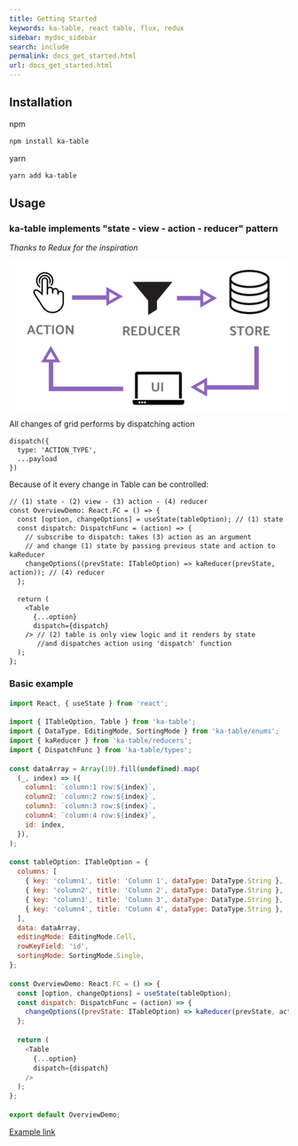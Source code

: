 ```yaml
---
title: Getting Started
keywords: ka-table, react table, flux, redux
sidebar: mydoc_sidebar
search: include
permalink: docs_get_started.html
url: docs_get_started.html
---
```


## Installation
npm
```sh
npm install ka-table
```
yarn
```sh
yarn add ka-table
```

## Usage

### ka-table implements "state - view - action - reducer" pattern
*Thanks to Redux for the inspiration*

![Pattern](./images/pattern.png)

All changes of grid performs by dispatching action

    dispatch({
      type: 'ACTION_TYPE',
      ...payload
    })

Because of it every change in Table can be controlled:

    // (1) state - (2) view - (3) action - (4) reducer
    const OverviewDemo: React.FC = () => {
      const [option, changeOptions] = useState(tableOption); // (1) state
      const dispatch: DispatchFunc = (action) => {
        // subscribe to dispatch: takes (3) action as an argument
        // and change (1) state by passing previous state and action to kaReducer
        changeOptions((prevState: ITableOption) => kaReducer(prevState, action)); // (4) reducer
      };

      return (
        <Table
          {...option}
          dispatch={dispatch}
        /> // (2) table is only view logic and it renders by state
           //and dispatches action using 'dispatch' function
      );
    };

### Basic example


```js
import React, { useState } from 'react';

import { ITableOption, Table } from 'ka-table';
import { DataType, EditingMode, SortingMode } from 'ka-table/enums';
import { kaReducer } from 'ka-table/reducers';
import { DispatchFunc } from 'ka-table/types';

const dataArray = Array(10).fill(undefined).map(
  (_, index) => ({
    column1: `column:1 row:${index}`,
    column2: `column:2 row:${index}`,
    column3: `column:3 row:${index}`,
    column4: `column:4 row:${index}`,
    id: index,
  }),
);

const tableOption: ITableOption = {
  columns: [
    { key: 'column1', title: 'Column 1', dataType: DataType.String },
    { key: 'column2', title: 'Column 2', dataType: DataType.String },
    { key: 'column3', title: 'Column 3', dataType: DataType.String },
    { key: 'column4', title: 'Column 4', dataType: DataType.String },
  ],
  data: dataArray,
  editingMode: EditingMode.Cell,
  rowKeyField: 'id',
  sortingMode: SortingMode.Single,
};

const OverviewDemo: React.FC = () => {
  const [option, changeOptions] = useState(tableOption);
  const dispatch: DispatchFunc = (action) => {
    changeOptions((prevState: ITableOption) => kaReducer(prevState, action));
  };

  return (
    <Table
      {...option}
      dispatch={dispatch}
    />
  );
};

export default OverviewDemo;
```

[Example link](https://komarovalexander.github.io/ka-table/#/sorting)